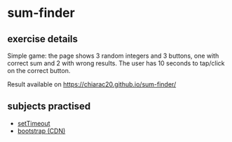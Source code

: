 # sum-finder

## exercise details
Simple game: the page shows 3 random integers and 3 buttons, one with correct sum and 2 with wrong results.
The user has 10 seconds to tap/click on the correct button.

Result available on https://chiarac20.github.io/sum-finder/

## subjects practised
* [setTimeout](https://www.w3schools.com/jsref/met_win_settimeout.asp)
* [bootstrap (CDN)](https://getbootstrap.com/)

